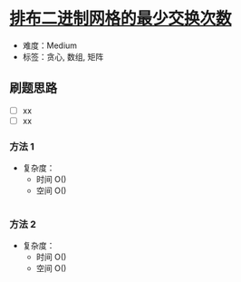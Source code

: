 # [排布二进制网格的最少交换次数](https://leetcode-cn.com/problems/minimum-swaps-to-arrange-a-binary-grid/)

- 难度：Medium
- 标签：贪心, 数组, 矩阵

## 刷题思路

- [ ] xx
- [ ] xx

### 方法 1

- 复杂度：
    - 时间 O()
    - 空间 O()

``` js

```

### 方法 2

- 复杂度：
    - 时间 O()
    - 空间 O()

``` js

```
